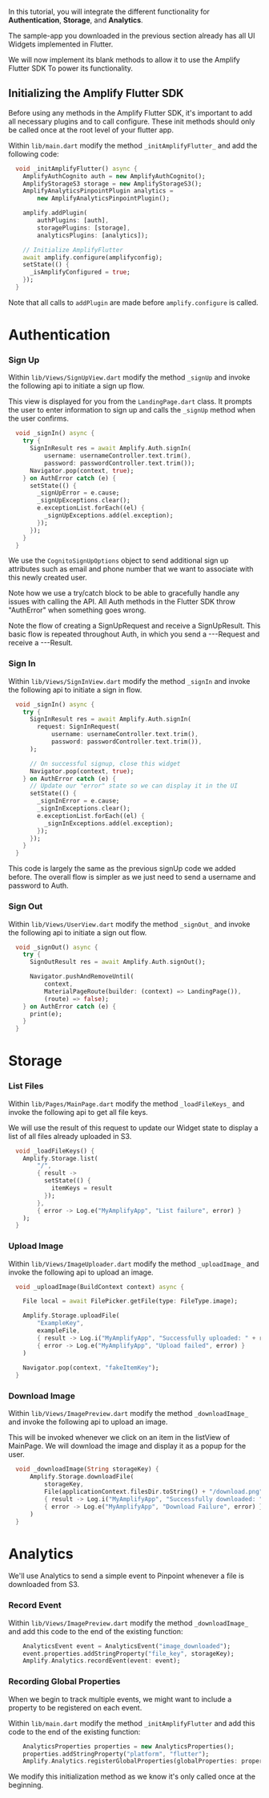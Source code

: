 In this tutorial, you will integrate the different functionality for **Authentication**, **Storage**, and **Analytics**.

The sample-app you downloaded in the previous section already has all UI Widgets implemented in Flutter.  

We will now implement its blank methods to allow it to use the Amplify Flutter SDK To power its functionality.  

## Initializing the Amplify Flutter SDK 
Before using any methods in the Amplify Flutter SDK, it's important to add all necessary plugins and to call configure.  These init methods should only be called once at the root level of your flutter app. 

Within `lib/main.dart` modify the method `_initAmplifyFlutter_` and add the following code: 

```dart
  void _initAmplifyFlutter() async {
    AmplifyAuthCognito auth = new AmplifyAuthCognito();
    AmplifyStorageS3 storage = new AmplifyStorageS3();
    AmplifyAnalyticsPinpointPlugin analytics =
        new AmplifyAnalyticsPinpointPlugin();

    amplify.addPlugin(
        authPlugins: [auth],
        storagePlugins: [storage],
        analyticsPlugins: [analytics]);

    // Initialize AmplifyFlutter
    await amplify.configure(amplifyconfig);
    setState(() {
      _isAmplifyConfigured = true;
    });
  }
```

Note that all calls to `addPlugin` are made before `amplify.configure` is called.


# Authentication

### Sign Up 
Within `lib/Views/SignUpView.dart`
modify the method `_signUp` and invoke the following api to initiate a sign up flow. 

This view is displayed for you from the `LandingPage.dart` class.  It prompts the user to enter information to sign up and calls the `_signUp` method when the user confirms. 

```dart
  void _signIn() async {
    try {
      SignInResult res = await Amplify.Auth.signIn(
          username: usernameController.text.trim(),
          password: passwordController.text.trim());
      Navigator.pop(context, true);
    } on AuthError catch (e) {
      setState(() {
        _signUpError = e.cause;
        _signUpExceptions.clear();
        e.exceptionList.forEach((el) {
          _signUpExceptions.add(el.exception);
        });
      });
    }
  }
```

We use the `CognitoSignUpOptions` object to send additional sign up attributes such as email and phone number that we want to associate with this newly created user. 

Note how we use a try/catch block to be able to gracefully handle any issues with calling the API.  All Auth methods in the Flutter SDK throw "AuthError" when something goes wrong.   

Note the flow of creating a SignUpRequest and receive a SignUpResult.  This basic flow is repeated throughout Auth, in which you send a ---Request and receive a ---Result. 

### Sign In 
Within `lib/Views/SignInView.dart`
modify the method `_signIn` and invoke the following api to initiate a sign in flow. 

```dart
  void _signIn() async {
    try {
      SignInResult res = await Amplify.Auth.signIn(
        request: SignInRequest(
            username: usernameController.text.trim(),
            password: passwordController.text.trim()),
      );

      // On successful signup, close this widget 
      Navigator.pop(context, true);
    } on AuthError catch (e) {
      // Update our "error" state so we can display it in the UI   
      setState(() {
        _signInError = e.cause;
        _signInExceptions.clear();
        e.exceptionList.forEach((el) {
          _signInExceptions.add(el.exception);
        });
      });
    }
  }
```

This code is largely the same as the previous signUp code we added before.  The overall flow is simpler as we just need to send a username and password to Auth. 

### Sign Out 
Within `lib/Views/UserView.dart`
modify the method `_signOut_` and invoke the following api to initiate a sign out flow. 

```dart
  void _signOut() async {
    try {
      SignOutResult res = await Amplify.Auth.signOut();

      Navigator.pushAndRemoveUntil(
          context,
          MaterialPageRoute(builder: (context) => LandingPage()),
          (route) => false);
    } on AuthError catch (e) {
      print(e);
    }
  }
```


# Storage 

### List Files 
Within `lib/Pages/MainPage.dart` 
modify the method `_loadFileKeys_` and invoke the following api to get all file keys. 

We will use the result of this request to update our Widget state to display a list of all files already uploaded in S3. 

```dart 
  void _loadFileKeys() {
    Amplify.Storage.list(
        "/",
        { result ->
          setState(() {
            itemKeys = result
          });
        },
        { error -> Log.e("MyAmplifyApp", "List failure", error) }
    );
  }
```

### Upload Image 
Within `lib/Views/ImageUploader.dart`
modify the method `_uploadImage_` and invoke the following api to upload an image.

```dart
  void _uploadImage(BuildContext context) async {

    File local = await FilePicker.getFile(type: FileType.image);

    Amplify.Storage.uploadFile(
        "ExampleKey",
        exampleFile,
        { result -> Log.i("MyAmplifyApp", "Successfully uploaded: " + result.getKey()) },
        { error -> Log.e("MyAmplifyApp", "Upload failed", error) }
    )
    
    Navigator.pop(context, "fakeItemKey");
  }
```

### Download Image
Within `lib/Views/ImagePreview.dart`
modify the method `_downloadImage_` and invoke the following api to upload an image.

This will be invoked whenever we click on an item in the listView of MainPage.  We will download the image and display it as a popup for the user. 

```dart
  void _downloadImage(String storageKey) {
      Amplify.Storage.downloadFile(
          storageKey,
          File(applicationContext.filesDir.toString() + "/download.png"),
          { result -> Log.i("MyAmplifyApp", "Successfully downloaded: " + result.getFile().name) },
          { error -> Log.e("MyAmplifyApp", "Download Failure", error) }
      )
  }
```

# Analytics 

We'll use Analytics to send a simple event to Pinpoint whenever a file is downloaded from S3. 

### Record Event 

Within `lib/Views/ImagePreview.dart`
modify the method `_downloadImage_` and add this code to the end of the existing function: 

```dart
    AnalyticsEvent event = AnalyticsEvent("image_downloaded");
    event.properties.addStringProperty("file_key", storageKey);
    Amplify.Analytics.recordEvent(event: event);
```

### Recording Global Properties

When we begin to track multiple events, we might want to include a property to be registered on each event.  

Within `lib/main.dart`
modify the method `_initAmplifyFlutter` and add this code to the end of the existing function: 

```dart
    AnalyticsProperties properties = new AnalyticsProperties();
    properties.addStringProperty("platform", "flutter");
    Amplify.Analytics.registerGlobalProperties(globalProperties: properties);
```

We modify this initialization method as we know it's only called once at the beginning.  

